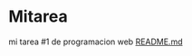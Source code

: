 # Mitarea
mi tarea #1 de programacion web
[README.md](https://github.com/Juanpablo040302/Mitarea/files/9596151/README.md)
